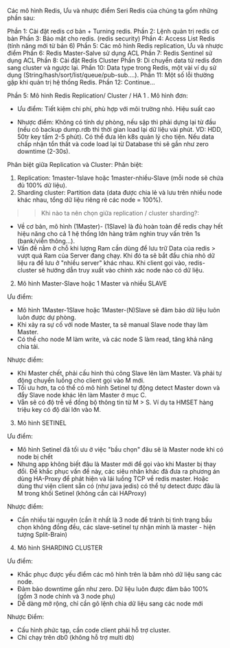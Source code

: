 Các mô hình Redis, Ưu và nhược điểm
Seri Redis của chúng ta gồm những phần sau:

Phần 1: Cài đặt redis cơ bản + Turning redis.
Phần 2: Lệnh quản trị redis cơ bản
Phần 3: Bảo mật cho redis. (redis security)
Phần 4: Access List Redis (tính năng mới từ bản 6)
Phần 5: Các mô hình Redis replication, Ưu và nhược điểm
Phần 6: Redis Master-Salve sử dụng ACL
Phần 7: Redis Sentinel sử dụng ACL
Phần 8: Cài đặt Redis Cluster
Phần 9: Di chuyển data từ redis đơn sang cluster và ngược lại.
Phần 10: Data type trong Redis, một vài ví dụ sử dụng (String/hash/sort/list/queue/pub-sub....).
Phần 11: Một số lỗi thường gặp khi quản trị hệ thống Redis.
Phần 12: Continue...

Phần 5: Mô hình Redis Replication/ Cluster / HA
1 . Mô hình đơn:


- Ưu điểm: 
Tiết kiệm chi phí, phù hợp với môi trường nhỏ. Hiệu suất cao

- Nhược điểm: 
Không có tính dự phòng, nếu sập thì phải dựng lại từ đầu (nếu có backup dump.rdb thì thời gian load lại dữ liệu vài phút. VD: HDD, 50tr key tầm 2-5 phút). 
Có thể đưa lên k8s quản lý cho tiện. Nếu data chấp nhận tổn thất và code load lại từ Database thì sẽ gần như zero downtime (2-30s).

Phân biệt giữa Replication và Cluster:
Phân biệt:
1) Replication: 1master-1slave hoặc 1master-nhiều-Slave (mỗi node sẽ chứa đủ 100% dữ liệu). 
2) Sharding cluster: Partition data (data được chia lẻ và lưu trên nhiều node khác nhau, tổng dữ liệu riêng rẽ các node = 100%). 

>> Khi nào ta nên chọn giữa replication / cluster sharding?:
- Về cơ bản, mô hình (1Master)- (1Slave) là đủ hoàn toàn để redis chạy hết hiệu năng cho cả 1 hệ thống lớn hàng trăm nghìn truy vấn trên 1s (bank/viễn thông...). 
- Vấn đề nằm ở chỗ khi lượng Ram cần dùng để lưu trữ Data của redis > vượt quá Ram của Server đang chạy. Khi đó ta sẽ bắt đầu chia nhỏ dữ liệu ra để lưu ở "nhiều server" khác nhau. Khi client gọi vào, redis-cluster sẽ hướng dẫn truy xuất vào chính xác node nào có dữ liệu.

2. Mô hình Master-Slave hoặc 1 Master và nhiều SLAVE


Ưu điểm: 
- Mô hình 1Master-1Slave hoặc 1Master-(N)Slave sẽ đảm bảo dữ liệu luôn luôn được dự phòng. 
- Khi xảy ra sự cố với node Master, ta sẽ manual Slave node thay làm Master.
- Có thể cho node M làm write, và các node S làm read, tăng khả năng chia tải.

Nhược điểm: 
- Khi Master chết, phải cấu hình thủ công Slave lên làm Master. Và phải tự động chuyển luồng cho client gọi vào M mới.
- Tối ưu hơn, ta có thể có mô hình Setinel tự động detect Master down và đẩy Slave node khác lên làm Master ở mục C.
- Vẫn sẽ có độ trễ về đồng bộ thông tin từ M > S. Ví dụ ta HMSET hàng triệu key có độ dài lớn vào M.

3. Mô hình SETINEL


Ưu điểm:
- Mô hình Setinel đã tối ưu ở việc "bầu chọn" đâu sẽ là Master node khi có node bị chết
- Nhưng app không biết đâu là Master mới để gọi vào khi Master bị thay đổi. 
Để khắc phục vấn đề này, các siêu nhân khác đã đưa ra phương án dùng HA-Proxy để phát hiện và lái luồng TCP về redis master. 
Hoặc dùng thư viện client sẵn có (như java jedis) có thể tự detect được đâu là M trong khối Setinel (không cần cài HAProxy)

Nhược điểm:
- Cần nhiều tài nguyên (cần ít nhất là 3 node để tránh bị tình trạng bầu chọn không đồng đều, các slave-setinel tự nhận mình là master - hiện tượng Split-Brain)

4. Mô hình SHARDING CLUSTER


Ưu điểm:
- Khắc phục được yếu điểm các mô hình trên là băm nhỏ dữ liệu sang các node.
- Đảm bảo downtime gần như zero. Dữ liệu luôn được đảm bảo 100% (gồm 3 node chính và 3 node phụ)
- Dễ dàng  mở rộng, chỉ cần gõ lệnh chia dữ liệu sang các node mới

Nhược Điểm:
- Cấu hình phức tạp, cần code client phải hỗ trợ cluster.
- Chỉ chạy trên db0 (không hỗ trợ multi db)
